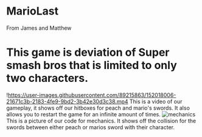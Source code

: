 # MarioLast
From James and Matthew 
# This game is  deviation of Super smash bros that is limited to only two characters.
!https://user-images.githubusercontent.com/89215863/152018006-21671c3b-2183-4fe9-9bd2-3b42e30d3c38.mp4
This is a video of our gameplay, it shows off our hitboxes for peach and mario's swords. It also allows you to restart the game for an infinite amount of times.
![mechanics](https://user-images.githubusercontent.com/89215863/152019303-a7d722cb-8217-4fb4-811f-ee985ed99789.PNG)
This is a picture of our code for mechanics. It shows off the collision for the swords between either peach or marios sword with their character. 

